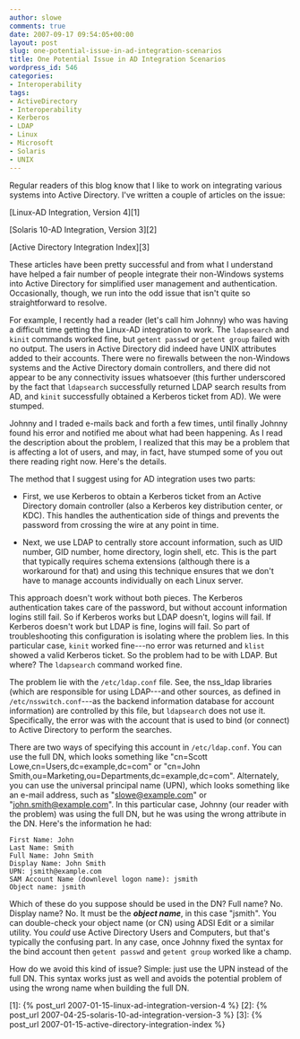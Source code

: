 ```yaml
---
author: slowe
comments: true
date: 2007-09-17 09:54:05+00:00
layout: post
slug: one-potential-issue-in-ad-integration-scenarios
title: One Potential Issue in AD Integration Scenarios
wordpress_id: 546
categories:
- Interoperability
tags:
- ActiveDirectory
- Interoperability
- Kerberos
- LDAP
- Linux
- Microsoft
- Solaris
- UNIX
---
```


Regular readers of this blog know that I like to work on integrating various systems into Active Directory. I've written a couple of articles on the issue:

[Linux-AD Integration, Version 4][1]

[Solaris 10-AD Integration, Version 3][2]

[Active Directory Integration Index][3]

These articles have been pretty successful and from what I understand have helped a fair number of people integrate their non-Windows systems into Active Directory for simplified user management and authentication. Occasionally, though, we run into the odd issue that isn't quite so straightforward to resolve.

For example, I recently had a reader (let's call him Johnny) who was having a difficult time getting the Linux-AD integration to work. The `ldapsearch` and `kinit` commands worked fine, but `getent passwd` or `getent group` failed with no output. The users in Active Directory did indeed have UNIX attributes added to their accounts. There were no firewalls between the non-Windows systems and the Active Directory domain controllers, and there did not appear to be any connectivity issues whatsoever (this further underscored by the fact that `ldapsearch` successfully returned LDAP search results from AD, and `kinit` successfully obtained a Kerberos ticket from AD). We were stumped.

Johnny and I traded e-mails back and forth a few times, until finally Johnny found his error and notified me about what had been happening. As I read the description about the problem, I realized that this may be a problem that is affecting a lot of users, and may, in fact, have stumped some of you out there reading right now. Here's the details.

The method that I suggest using for AD integration uses two parts:

* First, we use Kerberos to obtain a Kerberos ticket from an Active Directory domain controller (also a Kerberos key distribution center, or KDC). This handles the authentication side of things and prevents the password from crossing the wire at any point in time.

* Next, we use LDAP to centrally store account information, such as UID number, GID number, home directory, login shell, etc. This is the part that typically requires schema extensions (although there is a workaround for that) and using this technique ensures that we don't have to manage accounts individually on each Linux server.

This approach doesn't work without both pieces. The Kerberos authentication takes care of the password, but without account information logins still fail. So if Kerberos works but LDAP doesn't, logins will fail. If Kerberos doesn't work but LDAP is fine, logins will fail. So part of troubleshooting this configuration is isolating where the problem lies. In this particular case, `kinit` worked fine---no error was returned and `klist` showed a valid Kerberos ticket. So the problem had to be with LDAP. But where? The `ldapsearch` command worked fine.

The problem lie with the `/etc/ldap.conf` file. See, the nss_ldap libraries (which are responsible for using LDAP---and other sources, as defined in `/etc/nsswitch.conf`---as the backend information database for account information) are controlled by this file, but `ldapsearch` does not use it. Specifically, the error was with the account that is used to bind (or connect) to Active Directory to perform the searches.

There are two ways of specifying this account in `/etc/ldap.conf`. You can use the full DN, which looks something like "cn=Scott Lowe,cn=Users,dc=example,dc=com" or "cn=John Smith,ou=Marketing,ou=Departments,dc=example,dc=com". Alternately, you can use the universal principal name (UPN), which looks something like an e-mail address, such as "slowe@example.com" or "john.smith@example.com". In this particular case, Johnny (our reader with the problem) was using the full DN, but he was using the wrong attribute in the DN. Here's the information he had:

	First Name: John  
	Last Name: Smith  
	Full Name: John Smith  
	Display Name: John Smith  
	UPN: jsmith@example.com  
	SAM Account Name (downlevel logon name): jsmith  
	Object name: jsmith

Which of these do you suppose should be used in the DN? Full name? No. Display name? No. It must be the **_object name_**, in this case "jsmith". You can double-check your object name (or CN) using ADSI Edit or a similar utility. You _could_ use Active Directory Users and Computers, but that's typically the confusing part. In any case, once Johnny fixed the syntax for the bind account then `getent passwd` and `getent group` worked like a champ.

How do we avoid this kind of issue? Simple: just use the UPN instead of the full DN. This syntax works just as well and avoids the potential problem of using the wrong name when building the full DN.

[1]: {% post_url 2007-01-15-linux-ad-integration-version-4 %}
[2]: {% post_url 2007-04-25-solaris-10-ad-integration-version-3 %}
[3]: {% post_url 2007-01-15-active-directory-integration-index %}
